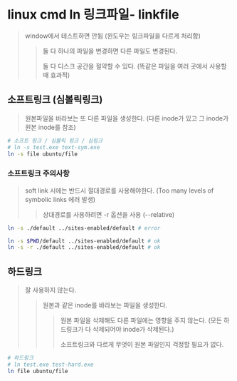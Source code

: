 # linux cmd ln 링크파일- linkfile

> window에서 테스트하면 안됨 (윈도우는 링크파일을 다르게 처리함)
>
> > 둘 다 하나의 파일을 변경하면 다른 파일도 변경된다.
> >
> > 둘 다 디스크 공간을 절약할 수 있다. (똑같은 파일을 여러 곳에서 사용할 때 효과적)

## 소프트링크 (심볼릭링크)

> 원본파일을 바라보는 또 다른 파일을 생성한다. (다른 inode가 있고 그 inode가 원본 inode를 참조)

```sh
# 소프트 링크 / 심볼릭 링크 / 심링크
# ln -s test.exe text-sym.exe
ln -s file ubuntu/file
```

### 소프트링크 주의사항

> soft link 시에는 반드시 절대경로를 사용해야한다. (Too many levels of symbolic links 에러 발생)
>
> > 상대경로를 사용하려면 -r 옵션을 사용 (--relative)

```sh
ln -s ./default ../sites-enabled/default # error

ln -s $PWD/default ../sites-enabled/default # ok
ln -s -r ./default ../sites-enabled/default # ok
```

## 하드링크

> 잘 사용하지 않는다.
>
> > 원본과 같은 inode를 바라보는 파일을 생성한다.
> >
> > > 원본 파일을 삭제해도 다른 파일에는 영향을 주지 않는다. (모든 하드링크가 다 삭제되어야 inode가 삭제된다.)
> > >
> > > 소프트링크와 다르게 무엇이 원본 파일인지 걱정할 필요가 없다.

```sh
# 하드링크
# ln test.exe test-hard.exe
ln file ubuntu/file
```
